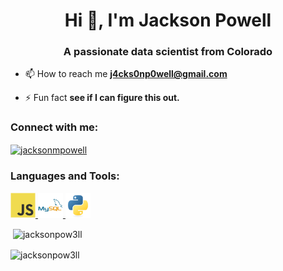 <h1 align="center">Hi 👋, I'm Jackson Powell</h1>
<h3 align="center">A passionate data scientist from Colorado</h3>

- 📫 How to reach me **j4cks0np0well@gmail.com**

- ⚡ Fun fact **see if I can figure this out.**

<h3 align="left">Connect with me:</h3>
<p align="left">
<a href="https://linkedin.com/in/jacksonmpowell" target="blank"><img align="center" src="https://raw.githubusercontent.com/rahuldkjain/github-profile-readme-generator/master/src/images/icons/Social/linked-in-alt.svg" alt="jacksonmpowell" height="30" width="40" /></a>
</p>

<h3 align="left">Languages and Tools:</h3>
<p align="left"> <a href="https://developer.mozilla.org/en-US/docs/Web/JavaScript" target="_blank" rel="noreferrer"> <img src="https://raw.githubusercontent.com/devicons/devicon/master/icons/javascript/javascript-original.svg" alt="javascript" width="40" height="40"/> </a> <a href="https://www.mysql.com/" target="_blank" rel="noreferrer"> <img src="https://raw.githubusercontent.com/devicons/devicon/master/icons/mysql/mysql-original-wordmark.svg" alt="mysql" width="40" height="40"/> </a> <a href="https://www.python.org" target="_blank" rel="noreferrer"> <img src="https://raw.githubusercontent.com/devicons/devicon/master/icons/python/python-original.svg" alt="python" width="40" height="40"/> </a> </p>

<p>&nbsp;<img align="center" src="https://github-readme-stats.vercel.app/api?username=jacksonpow3ll&show_icons=true&locale=en" alt="jacksonpow3ll" /></p>

<p><img align="center" src="https://github-readme-streak-stats.herokuapp.com/?user=jacksonpow3ll&" alt="jacksonpow3ll" /></p>
